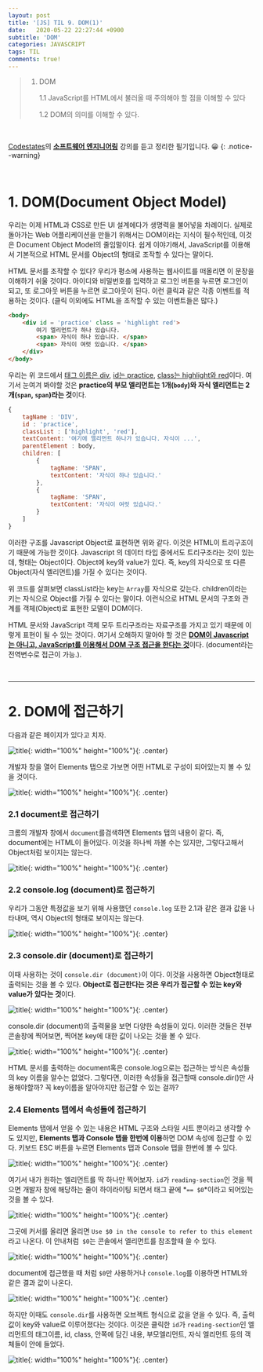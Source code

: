 ```yaml
---
layout: post
title: '[JS] TIL 9. DOM(1)'
date:   2020-05-22 22:27:44 +0900
subtitle: 'DOM'
categories: JAVASCRIPT
tags: TIL
comments: true!
---
```


> 1. DOM
> 
>    1.1 JavaScript를 HTML에서 불러올 때 주의해야 할 점을 이해할 수 있다
>    
>    1.2 DOM의 의미를 이해할 수 있다.
>    

<br>

[Codestates](https://codestates.com/)의 **[소프트웨어 엔지니어링](https://codestates.com/course/software-engineering)** 강의를 듣고 정리한 필기입니다. 😀 
{: .notice--warning}

<br>

# 1. DOM(Document Object Model)

우리는 이제 HTML과 CSS로 만든 UI 설계에다가 생명력을 불어넣을 차례이다. 실제로 돌아가는 Web 어플리케이션을 만들기 위해서는 DOM이라는 지식이 필수적인데, 이것은 Document Object Model의 줄임말이다.  쉽게 이야기해서, JavaScript를 이용해서 기본적으로 HTML 문서를 Object의 형태로 조작할 수 있다는 말이다. 

HTML 문서를 조작할 수 있다? 우리가 평소에 사용하는 웹사이트를 떠올리면 이 문장을 이해하기 쉬울 것이다. 아이디와 비밀번호를 입력하고 로그인 버튼을 누르면 로그인이 되고, 또 로그아웃 버튼을 누르면 로그아웃이 된다. 이런 클릭과 같은 각종 이벤트를 적용하는 것이다. (클릭 이외에도 HTML을 조작할 수 있는 이벤트들은 많다.)

```html
<body>
    <div id = 'practice' class = 'highlight red'>
        여기 엘리먼트가 하나 있습니다.
        <span> 자식이 하나 있습니다. </span>
        <span> 자식이 여럿 있습니다. </span>        
    </div>
</body>
```

우리는 위 코드에서 <u>태그 이름은 div</u>, <u>id는 practice</u>, <u>class는  highlight와 red</u>이다. 여기서 눈여겨 봐야할 것은 **practice의 부모 엘리먼트는 1개(`body`)와 자식 엘리먼트는 2개(`span`, `span`)라는 것**이다.

```js
{
    tagName : 'DIV',
    id : 'practice',
    classList : ['highlight', 'red'],
    textContent: '여기에 엘리먼트 하나가 있습니다. 자식이 ...',
    parentElement : body,
    children: [
        {
            tagName: 'SPAN',
            textContent: '자식이 하나 있습니다.'
        },
        {
            tagName: 'SPAN',
            textContent: '자식이 여럿 있습니다.'
        }
    ]
}
```

이러한 구조를 Javascript Object로 표현하면 위와 같다. 이것은 HTML이 트리구조이기 때문에 가능한 것이다. Javascript 의 데이터 타입 중에서도 트리구조라는 것이 있는데, 형태는 Object이다. Object에 key와 value가 있다. 즉, key의 자식으로 또 다른 Object(자식 엘리먼트)를 가질 수 있다는 것이다.

위 코드를 살펴보면 classList라는 key는 `Array`를 자식으로 갖는다. children이라는 키는 자식으로 Object를 가질 수 있다는 말이다. 이런식으로 HTML 문서의 구조와 관계를 객체(Object)로 표현한 모델이 DOM이다.

HTML 문서와 JavaScript 객체 모두 트리구조라는 자료구조를 가지고 있기 때문에 이렇게 표현이 될 수 있는 것이다. 여기서 오해하지 말아야 할 것은 <u>**DOM이 Javascript는 아니고, JavaScript를 이용해서 DOM 구조 접근을 한다는 것**</u>이다. (document라는 전역변수로 접근이 가능.). 

<br>

***

# 2. DOM에 접근하기

다음과 같은 페이지가 있다고 치자. 

![title](/assets/img/JS-TIL/TIL9/2020-05-22-JS-TIL9-1.png){: width="100%" height="100%"}{: .center}

개발자 창을 열어 Elements 탭으로 가보면 어떤 HTML로 구성이 되어있는지 볼 수 있을 것이다.

![title](/assets/img/JS-TIL/TIL9/2020-05-22-JS-TIL9-2.png){: width="100%" height="100%"}{: .center}

### 2.1 document로 접근하기

크롬의 개발자 창에서 `document`를검색하면 Elements 탭의 내용이 같다. 즉, document에는 HTML이 들어있다. 이것을 하나씩 까볼 수는 있지만, 그렇다고해서 Object처럼 보이지는 않는다.

![title](/assets/img/JS-TIL/TIL9/2020-05-22-JS-TIL9-3.png){: width="100%" height="100%"}{: .center}

### 2.2 console.log (document)로 접근하기

우리가 그동안 특정값을 보기 위해 사용했던 `console.log` 또한 2.1과 같은 결과 값을 나타내며, 역시 Object의 형태로 보이지는 않는다.

![title](/assets/img/JS-TIL/TIL9/2020-05-22-JS-TIL9-4.png){: width="100%" height="100%"}{: .center}

### 2.3 console.dir (document)로 접근하기

이때 사용하는 것이 `console.dir (document)`이 이다. 이것을 사용하면 Object형태로 출력되는 것을 볼 수 있다. **Object로 접근한다는 것은 우리가 접근할 수 있는 key와 value가 있다는 것**이다.

![title](/assets/img/JS-TIL/TIL9/2020-05-22-JS-TIL9-5.png){: width="100%" height="100%"}{: .center}

console.dir (document)의 출력물을 보면 다양한 속성들이 있다. 이러한 것들은 전부 콘솔창에 찍어보면, 찍어본 key에 대한 값이 나오는 것을 볼 수 있다.

![title](/assets/img/JS-TIL/TIL9/2020-05-22-JS-TIL9-6.png){: width="100%" height="100%"}{: .center} 

HTML 문서를 출력하는  document혹은 console.log으로는 접근하는 방식은 속성들의 key 이름을 알수는 없었다. 그렇다면, 이러한 속성들을 접근할때  console.dir()만 사용해야할까? 꼭 key이름을 알아야지만 접근할 수 있는 걸까?

### 2.4 Elements 탭에서 속성들에 접근하기 

Elements 탭에서 얻을 수 있는 내용은 HTML 구조와 스타일 시트 뿐이라고 생각할 수도 있지만, **Elements 탭과 Console 탭을 한번에 이용**하면 DOM 속성에 접근할 수 있다. 키보드 ESC 버튼을 누르면 Elements 탭과 Console 탭을 한번에 볼 수 있다. 

![title](/assets/img/JS-TIL/TIL9/2020-05-22-JS-TIL9-7.png){: width="100%" height="100%"}{: .center} 

여기서 내가 원하는 엘리먼트를 딱 하나만 찍어보자. `id`가 `reading-section`인 것을 찍으면 개발자 창에 해당하는 줄이 하이라이팅 되면서 태그 끝에 *`== $0`*이라고 되어있는 것을 볼 수 있다. 

![title](/assets/img/JS-TIL/TIL9/2020-05-22-JS-TIL9-8.png){: width="100%" height="100%"}{: .center} 

그곳에 커서를 올리면 올리면 `Use $0 in the console to refer to this element`라고 나온다. 이 안내처럼` $0`는 콘솔에서 엘리먼트를 참조할때 쓸 수 있다.

![title](/assets/img/JS-TIL/TIL9/2020-05-22-JS-TIL9-9.png){: width="100%" height="100%"}{: .center} 

document에 접근했을 때 처럼 `$0`만 사용하거나 `console.log`를 이용하면 HTML와 같은 결과 값이 나온다. 

![title](/assets/img/JS-TIL/TIL9/2020-05-22-JS-TIL9-10.png){: width="100%" height="100%"}{: .center} 

하지만 이때도 `console.dir`를 사용하면 오브젝트 형식으로 값을 얻을 수 있다. 즉, 출력 값이 key와 value로 이루어졌다는 것이다. 이것은 클릭한 `id`가 `reading-section`인 엘리먼트의 태그이름, id, class, 안쪽에 담긴 내용, 부모엘리먼트, 자식 엘리먼트 등의 객체들이 안에 들었다. 

![title](/assets/img/JS-TIL/TIL9/2020-05-22-JS-TIL9-11.png){: width="100%" height="100%"}{: .center} 
